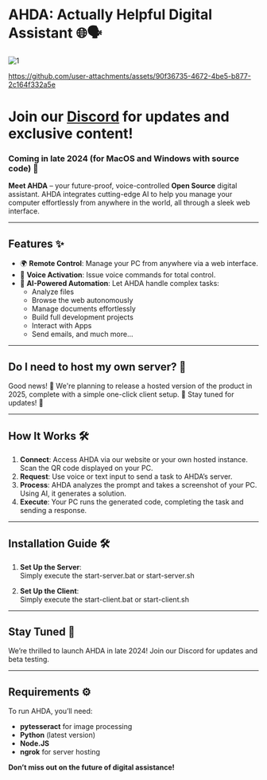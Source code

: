 # AHDA: Actually Helpful Digital Assistant 🌐🗣️

![1](https://github.com/user-attachments/assets/ab0fb4cd-7c0a-4361-a4ce-a1c7ce37b3a9)

https://github.com/user-attachments/assets/90f36735-4672-4be5-b877-2c164f332a5e


# Join our [Discord](https://discord.gg/eUdJ5xdw8Q) for updates and exclusive content!

### Coming in late 2024 (for MacOS and Windows with source code) 🚀

**Meet AHDA** – your future-proof, voice-controlled **Open Source** digital assistant. AHDA integrates cutting-edge AI to help you manage your computer effortlessly from anywhere in the world, all through a sleek web interface.

---

## Features ✨
- 🌍 **Remote Control**: Manage your PC from anywhere via a web interface.
- 🎤 **Voice Activation**: Issue voice commands for total control.
- 💼 **AI-Powered Automation**: Let AHDA handle complex tasks:
  - Analyze files
  - Browse the web autonomously
  - Manage documents effortlessly
  - Build full development projects
  - Interact with Apps
  - Send emails, and much more...


---

## Do I need to host my own server? 🤔  
Good news! 🎉 We're planning to release a hosted version of the product in 2025, complete with a simple one-click client setup. 🚀 Stay tuned for updates! 👀  

--- 

## How It Works 🛠️

1. **Connect**: Access AHDA via our website or your own hosted instance. Scan the QR code displayed on your PC.
2. **Request**: Use voice or text input to send a task to AHDA’s server.
3. **Process**: AHDA analyzes the prompt and takes a screenshot of your PC. Using AI, it generates a solution.
4. **Execute**: Your PC runs the generated code, completing the task and sending a response.

---

## Installation Guide 🛠️

1. **Set Up the Server**:  
   Simply execute the start-server.bat or start-server.sh

2. **Set Up the Client**:  
   Simply execute the start-client.bat or start-client.sh

---

## Stay Tuned 🔮
We’re thrilled to launch AHDA in late 2024! Join our Discord for updates and beta testing.

---

## Requirements ⚙️
To run AHDA, you’ll need:
- **pytesseract** for image processing
- **Python** (latest version)
- **Node.JS**
- **ngrok** for server hosting

**Don’t miss out on the future of digital assistance!**
